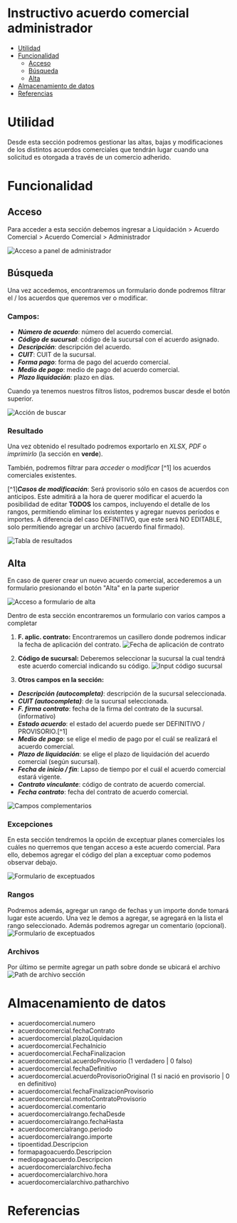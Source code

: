 # Instructivo acuerdo comercial administrador

- [Utilidad](#utilidad)
- [Funcionalidad](#funcionalidad)
  - [Acceso](#acceso)
  - [Búsqueda](#búsqueda)
  - [Alta](#alta)
- [Almacenamiento de datos](#almacenamiento-de-datos)
- [Referencias](#referencias)

# Utilidad

Desde esta sección podremos gestionar las altas, bajas y modificaciones de los distintos acuerdos comerciales que tendrán lugar cuando una solicitud es otorgada a través de un comercio adherido.

# Funcionalidad

## Acceso

Para acceder a esta sección debemos ingresar a Liquidación > Acuerdo Comercial > Acuerdo Comercial > Administrador

![Acceso a panel de administrador](attachments/acceso.png)

## Búsqueda

Una vez accedemos, encontraremos un formulario donde podremos filtrar el / los acuerdos que queremos ver o modificar.
### Campos:
- ***Número de acuerdo***: número del acuerdo comercial.
- ***Código de sucursal***: código de la sucursal con el acuerdo asignado.
- ***Descripción***: descripción del acuerdo.
- ***CUIT***: CUIT de la sucursal.
- ***Forma pago***: forma de pago del acuerdo comercial.
- ***Medio de pago***: medio de pago del acuerdo comercial.
- ***Plazo liquidación***: plazo en días.
 
Cuando ya tenemos nuestros filtros listos, podremos buscar desde el botón superior.

![Acción de buscar](attachments/accion_buscar.png)

### Resultado

Una vez obtenido el resultado podremos exportarlo en *XLSX*, *PDF* o *imprimirlo* (la sección en **verde**).

También, podremos filtrar para *acceder* o *modificar* [^1] los acuerdos comerciales existentes. 

[^1]***Casos de modificación***: Será provisorio sólo en casos de acuerdos con anticipos. Este admitirá a la hora de querer modificar el acuerdo la posibilidad de editar **TODOS** los campos, incluyendo el detalle de los rangos, permitiendo eliminar los existentes y agregar nuevos períodos e importes. A diferencia del caso DEFINITIVO, que este será NO EDITABLE, solo permitiendo agregar un archivo (acuerdo final firmado).

![Tabla de resultados](attachments/tabla.png)


## Alta

En caso de querer crear un nuevo acuerdo comercial, accederemos a un formulario presionando el botón "Alta" en la parte superior

![Acceso a formulario de alta](attachments/acceso_alta.png)

Dentro de esta sección encontraremos un formulario con varios campos a completar

1. **F. aplic. contrato:** Encontraremos un casillero donde podremos indicar la fecha de aplicación del contrato.
    ![Fecha de aplicación de contrato](attachments/f_aplic_contrato.png)

2. **Código de sucursal:** Deberemos seleccionar la sucursal la cual tendrá este acuerdo comercial indicando su código.
![Input código sucursal](attachments/cod_sucursal.png)

3. **Otros campos en la sección:** 
 - ***Descripción (autocompleta)***: descripción de la sucursal seleccionada.
 - ***CUIT (autocompleta)***: de la sucursal seleccionada.
 - ***F. firma contrato***: fecha de la firma del contrato de la sucursal. (informativo)
 - ***Estado acuerdo***: el estado del acuerdo puede ser DEFINITIVO / PROVISORIO.[^1]
 - ***Medio de pago***: se elige el medio de pago por el cuál se realizará el acuerdo comercial.
 - ***Plazo de liquidación***: se elige el plazo de liquidación del acuerdo comercial (según sucursal).
 - ***Fecha de inicio / fin***: Lapso de tiempo por el cuál el acuerdo comercial estará vigente.
 - ***Contrato vinculante***: código de contrato de acuerdo comercial.
 - ***Fecha contrato***: fecha del contrato de acuerdo comercial.

![Campos complementarios](attachments/otros_campos_acuerdo.png)

### Excepciones

En esta sección tendremos la opción de exceptuar planes comerciales los cuáles no querremos que tengan acceso a este acuerdo comercial.
Para ello, debemos agregar el código del plan a exceptuar como podemos observar debajo.

![Formulario de exceptuados](attachments/exceptuados.png)

### Rangos

Podremos además, agregar un rango de fechas y un importe donde tomará lugar este acuerdo.
Una vez le demos a agregar, se agregará en la lista el rango seleccionado.
Además podremos agregar un comentario (opcional).
![Formulario de exceptuados](attachments/rangos.png)

### Archivos

Por último se permite agregar un path sobre donde se ubicará el archivo
![Path de archivo sección](attachments/path_archivo.png)


# Almacenamiento de datos

- acuerdocomercial.numero
- acuerdocomercial.fechaContrato
- acuerdocomercial.plazoLiquidacion
- acuerdocomercial.FechaInicio
- acuerdocomercial.FechaFinalizacion
- acuerdocomercial.acuerdoProvisorio (1 verdadero | 0 falso)
- acuerdocomercial.fechaDefinitivo
- acuerdocomercial.acuerdoProvisorioOriginal (1 si nació en provisorio | 0 en definitivo)
- acuerdocomercial.fechaFinalizacionProvisorio
- acuerdocomercial.montoContratoProvisorio
- acuerdocomercial.comentario
- acuerdocomercialrango.fechaDesde
- acuerdocomercialrango.fechaHasta
- acuerdocomercialrango.periodo
- acuerdocomercialrango.importe
- tipoentidad.Descripcion
- formapagoacuerdo.Descripcion
- mediopagoacuerdo.Descripcion
- acuerdocomercialarchivo.fecha
- acuerdocomercialarchivo.hora
- acuerdocomercialarchivo.patharchivo


# Referencias
